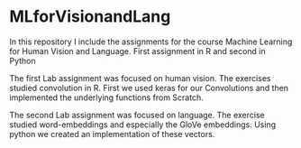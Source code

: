 # MLforVisionandLang
In this repository I include the assignments for the course Machine Learning for Human Vision and Language.
First assignment in R and second in Python

The first Lab assignment was focused on human vision. The exercises studied convolution in R.
First we used keras for our Convolutions and then implemented the underlying functions from Scratch.

The second Lab assignment was focused on language. The exercise studied word-embeddings and especially the GloVe embeddings.
Using python we created an implementation of these vectors.
